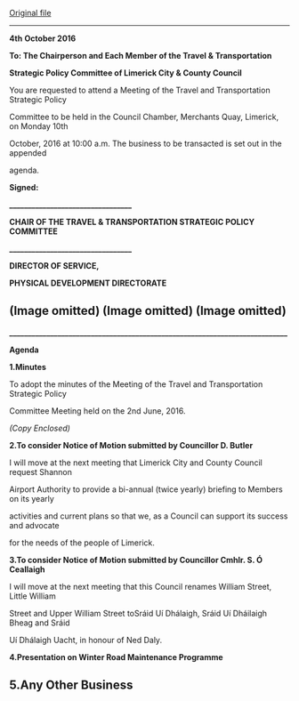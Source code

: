 [Original file](https://beta.limerick.ie/sites/default/files/media/documents/2017-04/agenda_-_travel_and_transportation_spc_-_10th_october_2016.pdf)

---
**4th** **October 2016**

**To: The Chairperson and Each Member of the Travel & Transportation**

**Strategic Policy Committee of Limerick City & County Council**

You are requested to attend a Meeting of the Travel and Transportation Strategic Policy

Committee to be held in the Council Chamber, Merchants Quay, Limerick, on Monday 10th

October, 2016 at 10:00 a.m. The business to be transacted is set out in the appended

agenda.

**Signed:**

**\_\_\_\_\_\_\_\_\_\_\_\_\_\_\_\_\_\_\_\_\_\_\_\_\_\_\_\_\_\_\_\_\_**

**CHAIR OF THE TRAVEL & TRANSPORTATION STRATEGIC POLICY COMMITTEE**

**\_\_\_\_\_\_\_\_\_\_\_\_\_\_\_\_\_\_\_\_\_\_\_\_\_\_\_\_\_\_\_\_\_**

**DIRECTOR OF SERVICE,**

**PHYSICAL DEVELOPMENT DIRECTORATE**

(Image omitted)
(Image omitted)
(Image omitted)
---
**\_\_\_\_\_\_\_\_\_\_\_\_\_\_\_\_\_\_\_\_\_\_\_\_\_\_\_\_\_\_\_\_\_\_\_\_\_\_\_\_\_\_\_\_\_\_\_\_\_\_\_\_\_\_\_\_\_\_\_\_\_\_\_\_\_\_\_\_\_\_\_\_\_\_\_**

**Agenda**

**1.Minutes**

To adopt the minutes of the Meeting of the Travel and Transportation Strategic Policy

Committee Meeting held on the 2nd June, 2016.

*(Copy Enclosed)*

**2.To consider Notice of Motion submitted by Councillor D. Butler**

I will move at the next meeting that Limerick City and County Council request Shannon

Airport Authority to provide a bi-annual (twice yearly) briefing to Members on its yearly

activities and current plans so that we, as a Council can support its success and advocate

for the needs of the people of Limerick.

**3.To consider Notice of Motion submitted by Councillor Cmhlr. S. Ó Ceallaigh**

I will move at the next meeting that this Council renames William Street, Little William

Street and Upper William Street toSráid Uí Dhálaigh, Sráid Uí Dháilaigh Bheag and Sráid

Uí Dhálaigh Uacht, in honour of Ned Daly.

**4.Presentation on Winter Road Maintenance Programme**

**5.Any Other Business**
---
